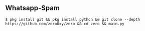 ## Whatsapp-Spam
    $ pkg install git && pkg install python && git clone --depth https://github.com/zero0xy/zero && cd zero && main.py
